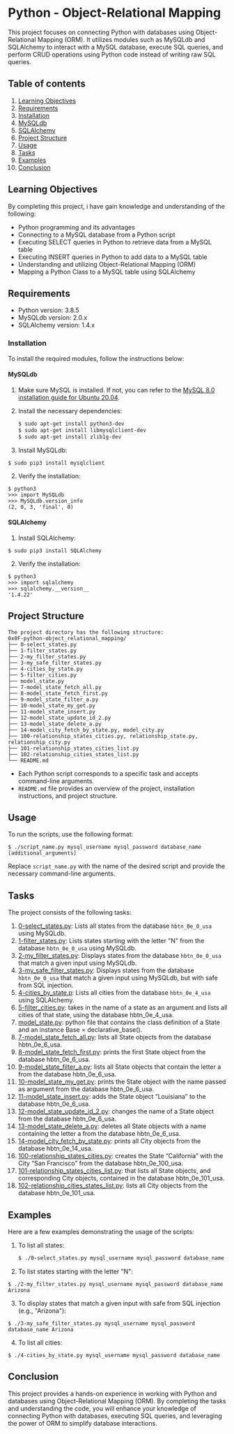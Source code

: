 # Python - Object-Relational Mapping

This project focuses on connecting Python with databases using Object-Relational Mapping (ORM). It utilizes modules such as MySQLdb and SQLAlchemy to interact with a MySQL database, execute SQL queries, and perform CRUD operations using Python code instead of writing raw SQL queries.

## Table of contents
1. [Learning Objectives](#learning-objectives)
2. [Requirements](#reqirements)
3. [Installation](#installation)
4. [MySQLdb](#mysqldb)
5. [SQLAlchemy](#sqlalchemy)
6. [Project Structure](#Project-Structure)
7. [Usage](#Usage)
8. [Tasks](#Tasks)
9. [Examples](#Examples)
10. [Conclusion](#Conclusion)

## Learning Objectives

By completing this project, i have  gain knowledge and understanding of the following:

- Python programming and its advantages
- Connecting to a MySQL database from a Python script
- Executing SELECT queries in Python to retrieve data from a MySQL table
- Executing INSERT queries in Python to add data to a MySQL table
- Understanding and utilizing Object-Relational Mapping (ORM)
- Mapping a Python Class to a MySQL table using SQLAlchemy

## Requirements

- Python version: 3.8.5
- MySQLdb version: 2.0.x
- SQLAlchemy version: 1.4.x

### Installation

To install the required modules, follow the instructions below:

#### MySQLdb

1. Make sure MySQL is installed. If not, you can refer to the [MySQL 8.0 installation guide for Ubuntu 20.04](https://dev.mysql.com/doc/mysql-installation-excerpt/8.0/en/linux-installation.html).

2. Install the necessary dependencies:

   ```bash
   $ sudo apt-get install python3-dev
   $ sudo apt-get install libmysqlclient-dev
   $ sudo apt-get install zlib1g-dev

1. Install MySQLdb:
```
$ sudo pip3 install mysqlclient
```
2. Verify the installation:
```
$ python3
>>> import MySQLdb
>>> MySQLdb.version_info
(2, 0, 3, 'final', 0)
```
#### SQLAlchemy
1. Install SQLAlchemy:
```
$ sudo pip3 install SQLAlchemy
```
2. Verify the installation:
```
$ python3
>>> import sqlalchemy
>>> sqlalchemy.__version__
'1.4.22'
```
## Project Structure
```
The project directory has the following structure:
0x0F-python-object_relational_mapping/
├── 0-select_states.py
├── 1-filter_states.py
├── 2-my_filter_states.py
├── 3-my_safe_filter_states.py
├── 4-cities_by_state.py
├── 5-filter_cities.py
├── model_state.py
├── 7-model_state_fetch_all.py
├── 8-model_state_fetch_first.py
├── 9-model_state_filter_a.py
├── 10-model_state_my_get.py
├── 11-model_state_insert.py
├── 12-model_state_update_id_2.py
├── 13-model_state_delete_a.py
├── 14-model_city_fetch_by_state.py, model_city.py
├── 100-relationship_states_cities.py, relationship_state.py, relationship_city.py
├── 101-relationship_states_cities_list.py
├── 102-relationship_cities_states_list.py
└── README.md
```
* Each Python script corresponds to a specific task and accepts command-line arguments.
* `README.md` file provides an overview of the project, installation instructions, and project structure.
## Usage
To run the scripts, use the following format:
```
$ ./script_name.py mysql_username mysql_password database_name [additional_arguments]
```
Replace `script_name.py` with the name of the desired script and provide the necessary command-line arguments.
## Tasks
The project consists of the following tasks:
1. [0-select_states.py](./0-select_states.py): Lists all states from the database `hbtn_0e_0_usa` using MySQLdb.
2. [1-filter_states.py](./1-filter_states.py): Lists states starting with the letter "N" from the database `hbtn_0e_0_usa` using MySQLdb.
3. [2-my_filter_states.py](./2-my_filter_states.py): Displays states from the database `hbtn_0e_0_usa` that match a given input using MySQLdb.
4. [3-my_safe_filter_states.py](./3-my_safe_filter_states.py): Displays states from the database `hbtn_0e_0_usa` that match a given input using MySQLdb, but with safe from SQL injection.
5. [4-cities_by_state.p](./4-cities_by_state.py): Lists all cities from the database `hbtn_0e_4_usa` using SQLAlchemy.
6. [5-filter_cities.py](./5-filter_cities.py): takes in the name of a state as an argument and lists all cities of that state, using the database hbtn_0e_4_usa.
7. [model_state.py](./model_state.py): python file that contains the class definition of a State and an instance Base = declarative_base().
8. [7-model_state_fetch_all.py](./7-model_state_fetch_all.py): lists all State objects from the database hbtn_0e_6_usa.
9. [8-model_state_fetch_first.py](./8-model_state_fetch_first.py): prints the first State object from the database hbtn_0e_6_usa.
10. [9-model_state_filter_a.py](./9-model_state_filter_a.py): lists all State objects that contain the letter a from the database hbtn_0e_6_usa.
11. [10-model_state_my_get.py](./10-model_state_my_get.py): prints the State object with the name passed as argument from the database hbtn_0e_6_usa.
12. [11-model_state_insert.py](./11-model_state_insert.py): adds the State object “Louisiana” to the database hbtn_0e_6_usa.
13. [12-model_state_update_id_2.py](./12-model_state_update_id_2.py): changes the name of a State object from the database hbtn_0e_6_usa.
14. [13-model_state_delete_a.py](./13-model_state_delete_a.py): deletes all State objects with a name containing the letter a from the database hbtn_0e_6_usa.
15. [14-model_city_fetch_by_state.py](./14-model_city_fetch_by_state.py): prints all City objects from the database hbtn_0e_14_usa.
16. [100-relationship_states_cities.py](./100-relationship_states_cities.py): creates the State “California” with the City “San Francisco” from the database hbtn_0e_100_usa.
17. [101-relationship_states_cities_list.py](./101-relationship_states_cities_list.py): that lists all State objects, and corresponding City objects, contained in the database hbtn_0e_101_usa.
18. [102-relationship_cities_states_list.py](./102-relationship_cities_states_list.py): lists all City objects from the database hbtn_0e_101_usa.
## Examples

Here are a few examples demonstrating the usage of the scripts:

1. To list all states:
   ```bash
   $ ./0-select_states.py mysql_username mysql_password database_name

2. To list states starting with the letter "N":
```
$ ./2-my_filter_states.py mysql_username mysql_password database_name Arizona
```
3. To display states that match a given input with safe from SQL injection (e.g., "Arizona"):
```
$ ./3-my_safe_filter_states.py mysql_username mysql_password database_name Arizona
```
4. To list all cities:
```
$ ./4-cities_by_state.py mysql_username mysql_password database_name
```
## Conclusion
This project provides a hands-on experience in working with Python and databases using Object-Relational Mapping (ORM). By completing the tasks and understanding the code, you will enhance your knowledge of connecting Python with databases, executing SQL queries, and leveraging the power of ORM to simplify database interactions.
